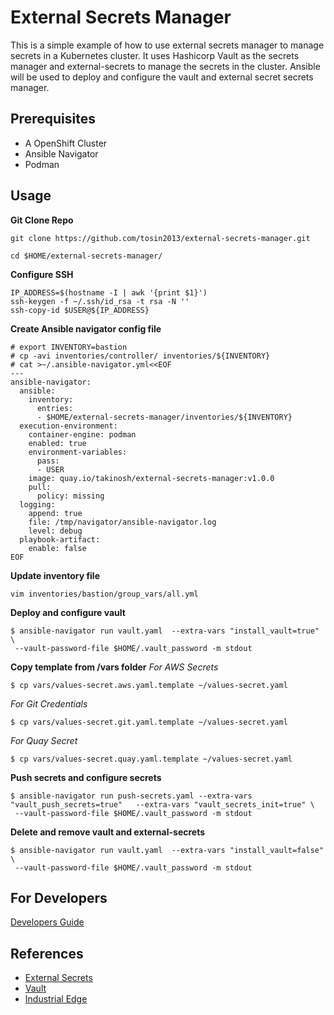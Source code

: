 # External Secrets Manager
This is a simple example of how to use external secrets manager to manage secrets in a Kubernetes cluster. It uses Hashicorp Vault as the secrets manager and external-secrets to manage the secrets in the cluster. Ansible will be used to deploy and configure the vault and external secret secrets manager.

## Prerequisites
- A OpenShift Cluster
- Ansible Navigator
- Podman

## Usage

**Git Clone Repo**
```
git clone https://github.com/tosin2013/external-secrets-manager.git

cd $HOME/external-secrets-manager/
```

**Configure SSH**
```
IP_ADDRESS=$(hostname -I | awk '{print $1}')
ssh-keygen -f ~/.ssh/id_rsa -t rsa -N ''
ssh-copy-id $USER@${IP_ADDRESS}
```

**Create Ansible navigator config file**
```
# export INVENTORY=bastion
# cp -avi inventories/controller/ inventories/${INVENTORY}
# cat >~/.ansible-navigator.yml<<EOF
---
ansible-navigator:
  ansible:
    inventory:
      entries:
      - $HOME/external-secrets-manager/inventories/${INVENTORY}
  execution-environment:
    container-engine: podman
    enabled: true
    environment-variables:
      pass:
      - USER
    image: quay.io/takinosh/external-secrets-manager:v1.0.0
    pull:
      policy: missing
  logging:
    append: true
    file: /tmp/navigator/ansible-navigator.log
    level: debug
  playbook-artifact:
    enable: false
EOF
```

**Update inventory file**
```
vim inventories/bastion/group_vars/all.yml
```

**Deploy and configure vault**
```
$ ansible-navigator run vault.yaml  --extra-vars "install_vault=true" \
 --vault-password-file $HOME/.vault_password -m stdout 
```

**Copy template from /vars folder**
*For AWS Secrets*
```
$ cp vars/values-secret.aws.yaml.template ~/values-secret.yaml
```
*For Git Credentials*
```
$ cp vars/values-secret.git.yaml.template ~/values-secret.yaml
```
*For Quay Secret*
```
$ cp vars/values-secret.quay.yaml.template ~/values-secret.yaml
```

**Push secrets and configure secrets**
```
$ ansible-navigator run push-secrets.yaml --extra-vars "vault_push_secrets=true"   --extra-vars "vault_secrets_init=true" \
 --vault-password-file $HOME/.vault_password -m stdout 
```

**Delete and remove vault and external-secrets**
```
$ ansible-navigator run vault.yaml  --extra-vars "install_vault=false" \
 --vault-password-file $HOME/.vault_password -m stdout 
```

## For Developers
[Developers Guide](docs/developers.md)

## References
- [External Secrets](https://external-secrets.io/latest/)
- [Vault](https://www.vaultproject.io/)
- [Industrial Edge](https://github.com/validatedpatterns/industrial-edge)